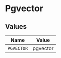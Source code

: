 # Pgvector


## Values

| Name       | Value      |
| ---------- | ---------- |
| `PGVECTOR` | pgvector   |